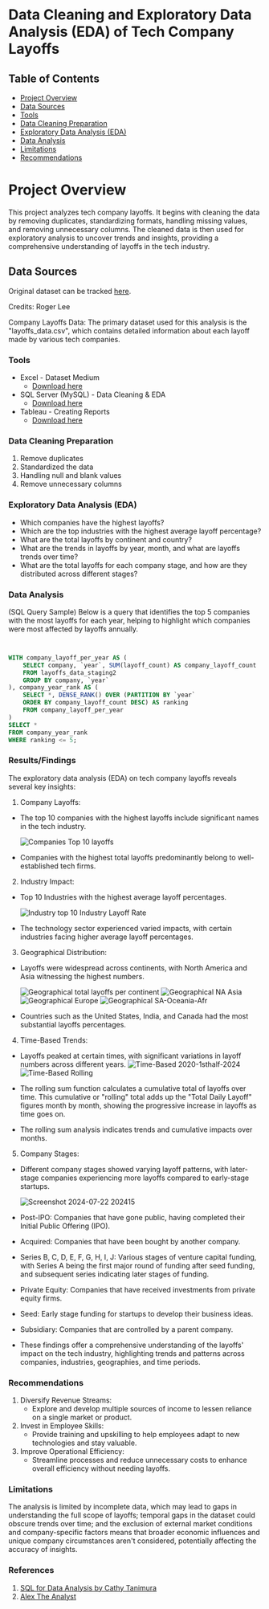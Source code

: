 # Data Cleaning and Exploratory Data Analysis (EDA) of Tech Company Layoffs


## Table of Contents

- [Project Overview](#project-overview)
- [Data Sources](#data-sources)
- [Tools](#tools)
- [Data Cleaning Preparation](#data-cleaning-preparation)
- [Exploratory Data Analysis (EDA)](#exploratory-data-analysis-eda)
- [Data Analysis](#data-analysis)
- [Limitations](#limitations)
- [Recommendations](#recommendations)

# Project Overview
This project analyzes tech company layoffs. It begins with cleaning the data by removing duplicates, standardizing formats, handling missing values, and removing unnecessary columns. The cleaned data is then used for exploratory analysis to uncover trends and insights, providing a comprehensive understanding of layoffs in the tech industry.


## Data Sources

Original dataset can be tracked [here](https://layoffs.fyi/).

Credits: Roger Lee

Company Layoffs Data: The primary dataset used for this analysis is the "layoffs_data.csv", which contains detailed information about each layoff made by various tech companies.



### Tools

- Excel - Dataset Medium
    - [Download here](https://www.microsoft.com/en-us/microsoft-365/excel)
- SQL Server (MySQL) - Data Cleaning & EDA
    - [Download here](https://www.mysql.com/downloads/)
- Tableau - Creating Reports
    - [Download here](https://www.tableau.com/products/desktop/download)


### Data Cleaning Preparation

1. Remove duplicates
2. Standardized the data
3. Handling null and blank values
4. Remove unnecessary columns


### Exploratory Data Analysis (EDA)

- Which companies have the highest layoffs?
- Which are the top industries with the highest average layoff percentage?
- What are the total layoffs by continent and country?
- What are the trends in layoffs by year, month, and what are layoffs trends over time?
- What are the total layoffs for each company stage, and how are they distributed across different stages?


### Data Analysis
(SQL Query Sample)
Below is a query that identifies the top 5 companies with the most layoffs for each year,
helping to highlight which companies were most affected by layoffs annually.
```sql


WITH company_layoff_per_year AS (
    SELECT company, `year`, SUM(layoff_count) AS company_layoff_count
    FROM layoffs_data_staging2
    GROUP BY company, `year`
), company_year_rank AS (
    SELECT *, DENSE_RANK() OVER (PARTITION BY `year` 
    ORDER BY company_layoff_count DESC) AS ranking
    FROM company_layoff_per_year
)
SELECT *
FROM company_year_rank
WHERE ranking <= 5;
```

### Results/Findings

The exploratory data analysis (EDA) on tech company layoffs reveals several key insights:

1. Company Layoffs:

  - The top 10 companies with the highest layoffs include significant names in the tech industry.

    ![Companies  Top 10  layoffs](https://github.com/user-attachments/assets/bd53ff9b-d077-46c5-8ce6-a6b0b725c16f)

  - Companies with the highest total layoffs predominantly belong to well-established tech firms.
  
2. Industry Impact:

  - Top 10 Industries with the highest average layoff percentages.

    ![Industry  top 10 Industry Layoff Rate](https://github.com/user-attachments/assets/5b791f1e-6825-48fb-8fce-50e5f1cbb72f)

  - The technology sector experienced varied impacts, with certain industries facing higher average layoff percentages.
    
  
3. Geographical Distribution:

  - Layoffs were widespread across continents, with North America and Asia witnessing the highest numbers.

    ![Geographical  total layoffs per continent](https://github.com/user-attachments/assets/1166d237-5619-460d-a3ac-17620ac47759)
    ![Geographical  NA   Asia](https://github.com/user-attachments/assets/116347bd-d251-4cd5-8a8d-c91cbbd8b270)
    ![Geographical  Europe](https://github.com/user-attachments/assets/2e595bc1-f783-4213-8f5a-b305de69c42e)
    ![Geographical  SA-Oceania-Afr](https://github.com/user-attachments/assets/f4e99bc2-067e-4e4c-a20b-5add3231d524)
    
  - Countries such as the United States, India, and Canada had the most substantial layoffs percentages.

4. Time-Based Trends:

  - Layoffs peaked at certain times, with significant variations in layoff numbers across different years.
    ![Time-Based  2020-1sthalf-2024](https://github.com/user-attachments/assets/ae762b21-6fb7-48ff-b9d6-89e20db03424)
    ![Time-Based  Rolling](https://github.com/user-attachments/assets/0dc93f0e-1f25-4ade-af77-de7e8d9d6ad2)

  - The rolling sum function calculates a cumulative total of layoffs over time. This cumulative or "rolling" total adds up the "Total Daily Layoff" figures month by month, showing the progressive increase in layoffs as time goes on.
  - The rolling sum analysis indicates trends and cumulative impacts over months.

5. Company Stages:

  - Different company stages showed varying layoff patterns, with later-stage companies experiencing more layoffs compared to early-stage startups.

    ![Screenshot 2024-07-22 202415](https://github.com/user-attachments/assets/63b22982-962e-4827-9e40-0c52aacf57b8)

  - Post-IPO: Companies that have gone public, having completed their Initial Public Offering (IPO).
  - Acquired: Companies that have been bought by another company.
  - Series B, C, D, E, F, G, H, I, J: Various stages of venture capital funding, with Series A being the first major round of funding after seed funding, and subsequent series indicating later stages of funding.
  - Private Equity: Companies that have received investments from private equity firms.
  - Seed: Early stage funding for startups to develop their business ideas.
  - Subsidiary: Companies that are controlled by a parent company.

  - These findings offer a comprehensive understanding of the layoffs' impact on the tech industry, highlighting trends and patterns across companies, industries, geographies, and time periods.


### Recommendations

1. Diversify Revenue Streams:
   - Explore and develop multiple sources of income to lessen reliance on a single market or product.
2. Invest in Employee Skills:
   - Provide training and upskilling to help employees adapt to new technologies and stay valuable.
3. Improve Operational Efficiency:
   - Streamline processes and reduce unnecessary costs to enhance overall efficiency without needing layoffs.

### Limitations
The analysis is limited by incomplete data, which may lead to gaps in understanding the full scope of layoffs; temporal gaps in the dataset could obscure trends over time; and the exclusion of external market conditions and company-specific factors means that broader economic influences and unique company circumstances aren't considered, potentially affecting the accuracy of insights.

### References

1. [SQL for Data Analysis by Cathy Tanimura](https://www.oreilly.com/library/view/sql-for-data/9781492088776/)
2. [Alex The Analyst](https://github.com/AlexTheAnalyst)


